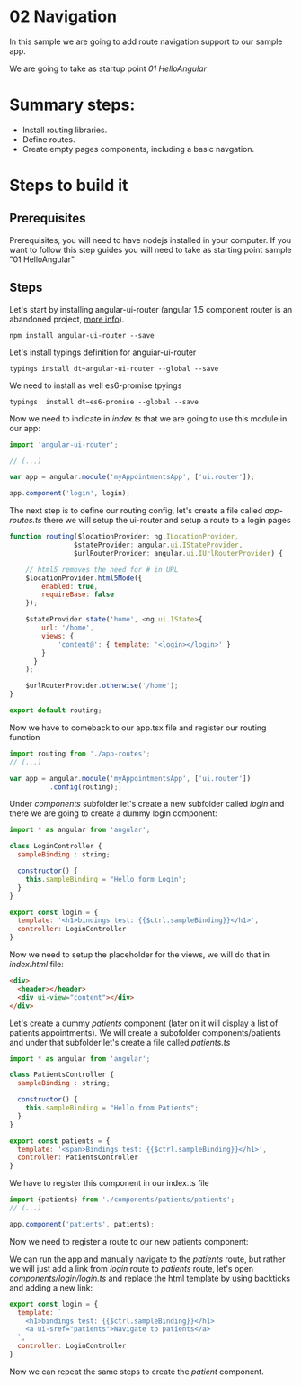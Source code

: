 # 02 Navigation

In this sample we are going to add route navigation support to our sample app.

We are going to take as startup point _01 HelloAngular_

# Summary steps:

- Install routing libraries.
- Define routes.
- Create empty pages components, including a basic navgation.

# Steps to build it

## Prerequisites

Prerequisites, you will need to have nodejs installed in your computer. If you want to follow this step guides you will need to take as starting point sample "01 HelloAngular"

## Steps


Let's start by installing angular-ui-router (angular 1.5 component router is an
abandoned project, [more info](http://stackoverflow.com/questions/33652668/angular-1-5-and-new-component-router)).

```
npm install angular-ui-router --save
```

Let's install typings definition for anguiar-ui-router

```
typings install dt~angular-ui-router --global --save
```

We need to install as well es6-promise tpyings

```
typings  install dt~es6-promise --global --save
```

Now we need to indicate in _index.ts_ that we are going to use this module in our
app:

```javascript
import 'angular-ui-router';

// (...)

var app = angular.module('myAppointmentsApp', ['ui.router']);

app.component('login', login);
```

The next step is to define our routing config, let's create a file called
_app-routes.ts_ there we will setup the ui-router and setup a route to a login pages

```javascript
function routing($locationProvider: ng.ILocationProvider,
                $stateProvider: angular.ui.IStateProvider,
                $urlRouterProvider: angular.ui.IUrlRouterProvider) {

    // html5 removes the need for # in URL
    $locationProvider.html5Mode({
        enabled: true,
        requireBase: false
    });

    $stateProvider.state('home', <ng.ui.IState>{
        url: '/home',
        views: {
            'content@': { template: '<login></login>' }
        }
      }
    );

    $urlRouterProvider.otherwise('/home');
}

export default routing;
```

Now we have to comeback to our app.tsx file and register our routing function

```javascript
import routing from './app-routes';
// (...)

var app = angular.module('myAppointmentsApp', ['ui.router'])
          .config(routing);;
```

Under _components_ subfolder let's create a new subfolder called _login_ and
there we are going to create a dummy login component:

```javascript
import * as angular from 'angular';

class LoginController {
  sampleBinding : string;

  constructor() {
    this.sampleBinding = "Hello form Login";
  }
}

export const login = {
  template: '<h1>bindings test: {{$ctrl.sampleBinding}}</h1>',
  controller: LoginController
}
```

Now we need to setup the placeholder for the views, we will do that in
_index.html_ file:


```html
<div>
  <header></header>
  <div ui-view="content"></div>
</div>
```

Let's create a dummy _patients_ component (later on it will display a list of
patients appointments). We will create a subofolder components/patients and under
that subfolder let's create a file called _patients.ts_

```javascript
import * as angular from 'angular';

class PatientsController {
  sampleBinding : string;

  constructor() {
    this.sampleBinding = "Hello from Patients";
  }
}

export const patients = {
  template: '<span>Bindings test: {{$ctrl.sampleBinding}}</h1>',
  controller: PatientsController
}
```

We have to register this component in our index.ts file

```javascript
import {patients} from './components/patients/patients';
// (...)

app.component('patients', patients);
```

Now we need to register a route to our new patients component:


We can run the app and manually navigate to the _patients_ route, but rather
we will just add a link from _login_ route to _patients_ route, let's open
_components/login/login.ts_ and replace the html template by using backticks
and adding a new link:

```javascript
export const login = {
  template: `
    <h1>bindings test: {{$ctrl.sampleBinding}}</h1>
    <a ui-sref="patients">Navigate to patients</a>
  `,
  controller: LoginController
}
```

Now we can repeat the same steps to create the _patient_ component.
